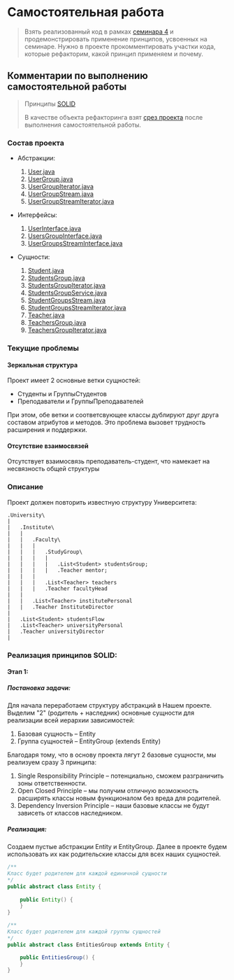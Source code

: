 # Самостоятельная работа

> Взять реализованный код в рамках [семинара 4](https://github.com/AllIWantIsNotAvailable/GeekBrains_OOP/tree/main/seminars/Sem04_Generics_part_1/OnlineTasks/src/data) и продемонстрировать применение принципов, усвоенных на семинаре. 
> Нужно в проекте прокомментировать участки кода, которые рефакторим, какой принцип применяем и почему.


## Комментарии по выполнению самостоятельной работы

> Принципы [SOLID](https://github.com/AllIWantIsNotAvailable/GeekBrains_OOP/blob/main/seminars/Sem06_OOP_Desing_and_SOLID/OnlineTasks/SOLID.md)
> 
> В качестве объекта рефакторинга взят [срез проекта](https://github.com/AllIWantIsNotAvailable/GeekBrains_OOP/tree/main/seminars/Sem04_Generics_part_1/HomeWork) после выполнения самостоятельной работы.

### Состав проекта

- Абстракции:
	1. [User.java](https://github.com/AllIWantIsNotAvailable/GeekBrains_OOP/blob/main/seminars/Sem04_Generics_part_1/HomeWork/src/Abstracts/User.java)
	2. [UserGroup.java](https://github.com/AllIWantIsNotAvailable/GeekBrains_OOP/blob/main/seminars/Sem04_Generics_part_1/HomeWork/src/Abstracts/UsersGroup.java)
	3. [UserGroupIterator.java](https://github.com/AllIWantIsNotAvailable/GeekBrains_OOP/blob/main/seminars/Sem04_Generics_part_1/HomeWork/src/Abstracts/UsersGroupIterator.java)
	4. [UserGroupStream.java](https://github.com/AllIWantIsNotAvailable/GeekBrains_OOP/blob/main/seminars/Sem04_Generics_part_1/HomeWork/src/Abstracts/UserGroupsStream.java)
	5. [UserGroupStreamIterator.java](https://github.com/AllIWantIsNotAvailable/GeekBrains_OOP/blob/main/seminars/Sem04_Generics_part_1/HomeWork/src/Abstracts/UserGroupsStreamIterator.java)

- Интерфейсы:
	1. [UserInterface.java](https://github.com/AllIWantIsNotAvailable/GeekBrains_OOP/blob/main/seminars/Sem04_Generics_part_1/HomeWork/src/Interfaces/UserInterface.java)
	2. [UsersGroupInterface.java](https://github.com/AllIWantIsNotAvailable/GeekBrains_OOP/blob/main/seminars/Sem04_Generics_part_1/HomeWork/src/Interfaces/UsersGroupInterface.java)
	3. [UserGroupsStreamInterface.java](https://github.com/AllIWantIsNotAvailable/GeekBrains_OOP/blob/main/seminars/Sem04_Generics_part_1/HomeWork/src/Interfaces/UserGroupsStreamInterface.java)

- Сущности:
	1. [Student.java](https://github.com/AllIWantIsNotAvailable/GeekBrains_OOP/blob/main/seminars/Sem04_Generics_part_1/HomeWork/src/Entities/Student/Student.java)
	2. [StudentsGroup.java](https://github.com/AllIWantIsNotAvailable/GeekBrains_OOP/blob/main/seminars/Sem04_Generics_part_1/HomeWork/src/Entities/Student/StudentsGroup.java)
	3. [StudentsGroupIterator.java](https://github.com/AllIWantIsNotAvailable/GeekBrains_OOP/blob/main/seminars/Sem04_Generics_part_1/HomeWork/src/Entities/Student/StudentsGroupIterator.java)
	4. [StudentsGroupService.java](https://github.com/AllIWantIsNotAvailable/GeekBrains_OOP/blob/main/seminars/Sem04_Generics_part_1/HomeWork/src/Entities/Student/StudentsGroupService.java)
	5. [StudentGroupsStream.java](https://github.com/AllIWantIsNotAvailable/GeekBrains_OOP/blob/main/seminars/Sem04_Generics_part_1/HomeWork/src/Entities/Student/StudentGroupsStream.java)
	6. [StudentGroupsStreamIterator.java](https://github.com/AllIWantIsNotAvailable/GeekBrains_OOP/blob/main/seminars/Sem04_Generics_part_1/HomeWork/src/Entities/Student/StudentGroupsStreamIterator.java)
	7. [Teacher.java](https://github.com/AllIWantIsNotAvailable/GeekBrains_OOP/blob/main/seminars/Sem04_Generics_part_1/HomeWork/src/Entities/Teacher/Teacher.java)
	8. [TeachersGroup.java](https://github.com/AllIWantIsNotAvailable/GeekBrains_OOP/blob/main/seminars/Sem04_Generics_part_1/HomeWork/src/Entities/Teacher/TeachersGroup.java)
	9. [TeachersGroupIterator.java](https://github.com/AllIWantIsNotAvailable/GeekBrains_OOP/blob/main/seminars/Sem04_Generics_part_1/HomeWork/src/Entities/Teacher/TeachersGroupIterator.java)


### Текущие проблемы

#### Зеркальная структура

Проект имеет 2 основные ветки сущностей:
- Студенты и ГруппыСтудентов
- Преподаватели и ГруппыПреподавателей

При этом, обе ветки и соответсвующее классы дублируют друг друга составом атрибутов и методов.
Это проблема вызовет трудность расширения и поддержки.


#### Отсутствие взаимосвязей

Отсутствует взаимосвязь преподаватель-студент, что намекает на несвязность общей структуры


### Описание 

Проект должен повторить известную структуру Университета:

	.University\
	|
	|	.Institute\
	|	|
	|	|	.Faculty\
	|	|	|
	|	|	|	.StudyGroup\
	|	|	|	|
	|	|	|	|	.List<Student> studentsGroup;
	|	|	|	|	.Teacher mentor;
	|	|	|
	|	|	|	.List<Teacher> teachers
	|	|	|	.Teacher facultyHead
	|	|	
	|	|	.List<Teacher> institutePersonal
	|	|	.Teacher InstituteDirector
	|
	|	.List<Student> studentsFlow
	|	.List<Teacher> universityPersonal
	|	.Teacher universityDirector
	|


### Реализация принципов SOLID:

#### Этап 1:

##### Постановка задачи:

Для начала переработаем структуру абстракций в Нашем проекте. Выделим "2" (родитель + наследник) основные сущности для реализации всей иерархии зависимостей:
1. Базовая сущность – Entity
2. Группа сущностей – EntityGroup (extends Entity)

Благодаря тому, что в основу проекта лягут 2 базовые сущности, мы реализуем сразу 3 принципа:
1. Single Responsibility Principle – потенциально, сможем разграничить зоны ответственности.
2. Open Closed Principle – мы получим отличную возможность расширять классы новым функционалом без вреда для родителей.
3. Dependency Inversion Principle – наши базовые классы не будут зависеть от классов наследником.


##### Реализация:

Создаем пустые абстракции Entity и EntityGroup. Далее в проекте будем использовать их как родительские классы для всех наших сущностей.

```Java
/**
Класс будет родителем для каждой единичной сущности
*/
public abstract class Entity {  
  
	public Entity() {  
	}  
}
```

```Java
/**
Класс будет родителем для каждой группы сущностей
*/
public abstract class EntitiesGroup extends Entity {

	public EntitiesGroup() {
	}
}
```